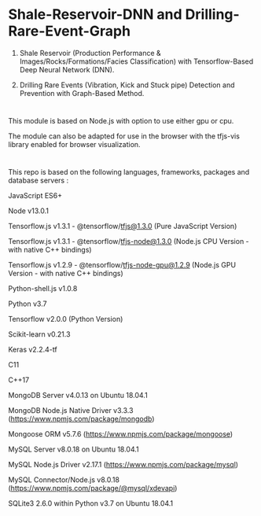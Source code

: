 # Shale-Reservoir-DNN and Drilling-Rare-Event-Graph

1) Shale Reservoir (Production Performance & Images/Rocks/Formations/Facies Classification) with Tensorflow-Based Deep Neural Network (DNN).

2) Drilling Rare Events (Vibration, Kick and Stuck pipe) Detection and Prevention with Graph-Based Method.

# 

This module is based on Node.js with option to use either gpu or cpu. 

The module can also be adapted for use in the browser with the tfjs-vis library enabled for browser visualization.

#

This repo is based on the following languages, frameworks, packages and database servers :

JavaScript ES6+

Node v13.0.1

Tensorflow.js v1.3.1 - @tensorflow/tfjs@1.3.0 (Pure JavaScript Version)

Tensorflow.js v1.3.1 - @tensorflow/tfjs-node@1.3.0 (Node.js CPU Version - with native C++ bindings)

Tensorflow.js v1.2.9 - @tensorflow/tfjs-node-gpu@1.2.9 (Node.js GPU Version - with native C++ bindings)

Python-shell.js v1.0.8

Python v3.7

Tensorflow v2.0.0 (Python Version)

Scikit-learn v0.21.3

Keras v2.2.4-tf

C11

C++17

MongoDB Server v4.0.13 on Ubuntu 18.04.1

MongoDB Node.js Native Driver v3.3.3 (https://www.npmjs.com/package/mongodb)

Mongoose ORM v5.7.6 (https://www.npmjs.com/package/mongoose)

MySQL Server v8.0.18 on Ubuntu 18.04.1

MySQL Node.js Driver v2.17.1 (https://www.npmjs.com/package/mysql)

MySQL Connector/Node.js v8.0.18 (https://www.npmjs.com/package/@mysql/xdevapi)

SQLite3 2.6.0 within Python v3.7 on Ubuntu 18.04.1
